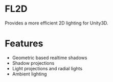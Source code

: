 # FL2D
Provides a more efficient 2D lighting for Unity3D.

# Features
* Geometric based realtime shadows
* Shadow projections
* Light projections and radial lights
* Ambient lighting
